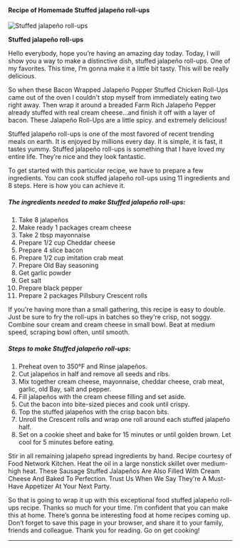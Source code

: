             

#### Recipe of Homemade Stuffed jalapeño roll-ups

![Stuffed jalapeño roll-ups](https://img-global.cpcdn.com/recipes/6408426478370816/751x532cq70/stuffed-jalapeno-roll-ups-recipe-main-photo.jpg)

**Stuffed jalapeño roll-ups**

Hello everybody, hope you’re having an amazing day today. Today, I will show you a way to make a distinctive dish, stuffed jalapeño roll-ups. One of my favorites. This time, I’m gonna make it a little bit tasty. This will be really delicious.

So when these Bacon Wrapped Jalapeño Popper Stuffed Chicken Roll-Ups came out of the oven I couldn't stop myself from immediately eating two right away. Then wrap it around a breaded Farm Rich Jalapeño Pepper already stuffed with real cream cheese…and finish it off with a layer of bacon. These Jalapeño Roll-Ups are a little spicy. and extremely delicious!

Stuffed jalapeño roll-ups is one of the most favored of recent trending meals on earth. It is enjoyed by millions every day. It is simple, it is fast, it tastes yummy. Stuffed jalapeño roll-ups is something that I have loved my entire life. They’re nice and they look fantastic.

To get started with this particular recipe, we have to prepare a few ingredients. You can cook stuffed jalapeño roll-ups using 11 ingredients and 8 steps. Here is how you can achieve it.

##### The ingredients needed to make Stuffed jalapeño roll-ups:

1.  Take 8 jalapeños
2.  Make ready 1 packages cream cheese
3.  Take 2 tbsp mayonnaise
4.  Prepare 1/2 cup Cheddar cheese
5.  Prepare 4 slice bacon
6.  Prepare 1/2 cup imitation crab meat
7.  Prepare Old Bay seasoning
8.  Get garlic powder
9.  Get salt
10.  Prepare black pepper
11.  Prepare 2 packages Pillsbury Crescent rolls

If you're having more than a small gathering, this recipe is easy to double. Just be sure to fry the roll-ups in batches so they're crisp, not soggy. Combine sour cream and cream cheese in small bowl. Beat at medium speed, scraping bowl often, until smooth.

##### Steps to make Stuffed jalapeño roll-ups:

1.  Preheat oven to 350°F and Rinse jalapeños.
2.  Cut jalapeños in half and remove all seeds and ribs.
3.  Mix together cream cheese, mayonnaise, cheddar cheese, crab meat, garlic, old Bay, salt and pepper.
4.  Fill jalapeños with the cream cheese filling and set aside.
5.  Cut the bacon into bite-sized pieces and cook until crispy.
6.  Top the stuffed jalapeños with the crisp bacon bits.
7.  Unroll the Crescent rolls and wrap one roll around each stuffed jalapeño half.
8.  Set on a cookie sheet and bake for 15 minutes or until golden brown. Let cool for 5 minutes before eating.

Stir in all remaining jalapeño spread ingredients by hand. Recipe courtesy of Food Network Kitchen. Heat the oil in a large nonstick skillet over medium-high heat. These Sausage Stuffed Jalapeños Are Also Filled With Cream Cheese And Baked To Perfection. Trust Us When We Say They're A Must-Have Appetizer At Your Next Party.

So that is going to wrap it up with this exceptional food stuffed jalapeño roll-ups recipe. Thanks so much for your time. I’m confident that you can make this at home. There’s gonna be interesting food at home recipes coming up. Don’t forget to save this page in your browser, and share it to your family, friends and colleague. Thank you for reading. Go on get cooking!

* * *
